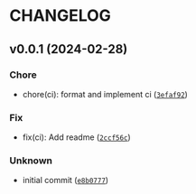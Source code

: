 # CHANGELOG



## v0.0.1 (2024-02-28)

### Chore

* chore(ci): format and implement ci ([`3efaf92`](https://github.com/MyCityCO2/co2-mycityco2/commit/3efaf9281a66d926ba61f148248bfe497ea1a73d))

### Fix

* fix(ci): Add readme ([`2ccf56c`](https://github.com/MyCityCO2/co2-mycityco2/commit/2ccf56c47c70d6bcdf58b04d9a67d7845f280fc2))

### Unknown

* initial commit ([`e8b0777`](https://github.com/MyCityCO2/co2-mycityco2/commit/e8b07770e75da93d3332e96be9d7da45c9ef9074))
